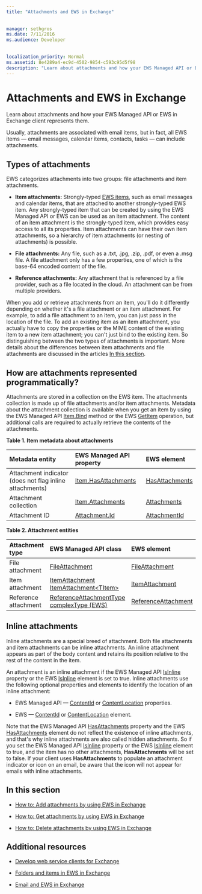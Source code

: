 ```yaml
---
title: "Attachments and EWS in Exchange"
 
 
manager: sethgros
ms.date: 7/11/2016
ms.audience: Developer
 
 
localization_priority: Normal
ms.assetid: 8e4289a4-ec9d-4502-9854-c593c95d5f98
description: "Learn about attachments and how your EWS Managed API or EWS in Exchange client represents them."
---
```


# Attachments and EWS in Exchange

Learn about attachments and how your EWS Managed API or EWS in Exchange client represents them.
  
Usually, attachments are associated with email items, but in fact, all EWS items — email messages, calendar items, contacts, tasks — can include attachments.
  
## Types of attachments

EWS categorizes attachments into two groups: file attachments and item attachments.
  
- **Item attachments:** Strongly-typed [EWS items](folders-and-items-in-ews-in-exchange.md), such as email messages and calendar items, that are attached to another strongly-typed EWS item. Any strongly-typed item that can be created by using the EWS Managed API or EWS can be used as an item attachment. The content of an item attachment is the strongly-typed item, which provides easy access to all its properties. Item attachments can have their own item attachments, so a hierarchy of item attachments (or nesting of attachments) is possible.
    
- **File attachments:** Any file, such as a .txt, .jpg, .zip, .pdf, or even a .msg file. A file attachment only has a few properties, one of which is the base-64 encoded content of the file. 
    
- **Reference attachments:** Any attachment that is referenced by a file provider, such as a file located in the cloud. An attachment can be from multiple providers. 
    
When you add or retrieve attachments from an item, you'll do it differently depending on whether it's a file attachment or an item attachment. For example, to add a file attachment to an item, you can just pass in the location of the file. To add an existing item as an item attachment, you actually have to copy the properties or the MIME content of the existing item to a new item attachment; you can't just bind to the existing item. So distinguishing between the two types of attachments is important. More details about the differences between item attachments and file attachments are discussed in the articles [In this section](#bk_inthissection).
  
## How are attachments represented programmatically?

Attachments are stored in a collection on the EWS item. The attachments collection is made up of file attachments and/or item attachments. Metadata about the attachment collection is available when you get an item by using the EWS Managed API [Item.Bind](http://msdn.microsoft.com/en-us/library/microsoft.exchange.webservices.data.item.bind%28v=exchg.80%29.aspx) method or the EWS [GetItem](http://msdn.microsoft.com/library/e3590b8b-c2a7-4dad-a014-6360197b68e4%28Office.15%29.aspx) operation, but additional calls are required to actually retrieve the contents of the attachments. 
  
**Table 1. Item metadata about attachments**

|**Metadata entity**|**EWS Managed API property**|**EWS element**|
|:-----|:-----|:-----|
|Attachment indicator (does not flag inline attachments)  <br/> |[Item.HasAttachments](http://msdn.microsoft.com/en-us/library/microsoft.exchange.webservices.data.item.hasattachments%28v=exchg.80%29.aspx) <br/> |[HasAttachments](http://msdn.microsoft.com/library/538b7a85-11d7-4daa-8458-09b540760e8b%28Office.15%29.aspx) <br/> |
|Attachment collection  <br/> |[Item.Attachments](http://msdn.microsoft.com/en-us/library/microsoft.exchange.webservices.data.item.attachments%28v=exchg.80%29.aspx) <br/> |[Attachments](http://msdn.microsoft.com/library/b470e614-34bb-44f0-8790-7ddbdcbbd29d%28Office.15%29.aspx) <br/> |
|Attachment ID  <br/> |[Attachment.Id](http://msdn.microsoft.com/en-us/library/microsoft.exchange.webservices.data.attachment.id%28v=exchg.80%29.aspx) <br/> |[AttachmentId](http://msdn.microsoft.com/library/55a5fd77-60d1-40fa-8144-770600cedc6a%28Office.15%29.aspx) <br/> |
   
**Table 2. Attachment entities**

|**Attachment type**|**EWS Managed API class**|**EWS element**|
|:-----|:-----|:-----|
|File attachment  <br/> |[FileAttachment](http://msdn.microsoft.com/en-us/library/microsoft.exchange.webservices.data.fileattachment%28v=exchg.80%29.aspx) <br/> |[FileAttachment](http://msdn.microsoft.com/library/3ecea174-73d1-47fd-8917-6065cef1d565%28Office.15%29.aspx) <br/> |
|Item attachment  <br/> |[ItemAttachment](http://msdn.microsoft.com/en-us/library/microsoft.exchange.webservices.data.itemattachment%28v=exchg.80%29.aspx) <br/> [ItemAttachment\<TItem\>](http://msdn.microsoft.com/en-us/library/dd635165%28v=exchg.80%29.aspx) <br/> |[ItemAttachment](http://msdn.microsoft.com/library/089ee599-f45e-46f5-a18a-5cfb3d2851ff%28Office.15%29.aspx) <br/> |
|Reference attachment  <br/> |[ReferenceAttachmentType complexType (EWS)](http://msdn.microsoft.com/library/18bfa012-e903-d7f3-528a-31ccceb65463%28Office.15%29.aspx) <br/> |[ReferenceAttachment](http://msdn.microsoft.com/library/b9bde862-6b75-4a81-8033-00a47be4dc2f%28Office.15%29.aspx) <br/> |
   
## Inline attachments

Inline attachments are a special breed of attachment. Both file attachments and item attachments can be inline attachments. An inline attachment appears as part of the body content and retains its position relative to the rest of the content in the item. 
  
An attachment is an inline attachment if the EWS Managed API [IsInline](http://msdn.microsoft.com/en-us/library/microsoft.exchange.webservices.data.attachment.isinline%28v=exchg.80%29.aspx) property or the EWS [IsInline](http://msdn.microsoft.com/library/5e7712c8-372a-4a16-be64-360c5ff3961a%28Office.15%29.aspx) element is set to true. Inline attachments use the following optional properties and elements to identify the location of an inline attachment: 
  
- EWS Managed API — [ContentId](http://msdn.microsoft.com/en-us/library/microsoft.exchange.webservices.data.attachment.contentid%28v=exchg.80%29.aspx) or [ContentLocation](http://msdn.microsoft.com/en-us/library/microsoft.exchange.webservices.data.attachment.contentlocation%28v=exchg.80%29.aspx) properties. 
    
- EWS — [ContentId](http://msdn.microsoft.com/library/bc59100d-6079-414b-a6e0-7c15feaa3184%28Office.15%29.aspx) or [ContentLocation](http://msdn.microsoft.com/library/d91cf587-24e3-4c13-8784-5ca29787cca7%28Office.15%29.aspx) element. 
    
Note that the EWS Managed API [HasAttachments](http://msdn.microsoft.com/en-us/library/microsoft.exchange.webservices.data.item.hasattachments%28v=exchg.80%29.aspx) property and the EWS [HasAttachments](http://msdn.microsoft.com/library/538b7a85-11d7-4daa-8458-09b540760e8b%28Office.15%29.aspx) element do not reflect the existence of inline attachments, and that's why inline attachments are also called hidden attachments. So if you set the EWS Managed API [IsInline](http://msdn.microsoft.com/en-us/library/microsoft.exchange.webservices.data.attachment.isinline%28v=exchg.80%29.aspx) property or the EWS [IsInline](http://msdn.microsoft.com/library/5e7712c8-372a-4a16-be64-360c5ff3961a%28Office.15%29.aspx) element to true, and the item has no other attachments, **HasAttachments** will be set to false. If your client uses **HasAttachments** to populate an attachment indicator or icon on an email, be aware that the icon will not appear for emails with inline attachments. 
  
## In this section
<a name="bk_inthissection"> </a>

- [How to: Add attachments by using EWS in Exchange](how-to-add-attachments-by-using-ews-in-exchange.md)
    
- [How to: Get attachments by using EWS in Exchange](how-to-get-attachments-by-using-ews-in-exchange.md)
    
- [How to: Delete attachments by using EWS in Exchange](how-to-delete-attachments-by-using-ews-in-exchange.md)
    
## Additional resources
<a name="bk_additionalresources"> </a>

- [Develop web service clients for Exchange](develop-web-service-clients-for-exchange.md)
    
- [Folders and items in EWS in Exchange](folders-and-items-in-ews-in-exchange.md)
    
- [Email and EWS in Exchange](email-and-ews-in-exchange.md)
    

